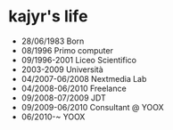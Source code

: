 kajyr's life
===============

- 28/06/1983 Born
- 08/1996 Primo computer
- 09/1996-2001 Liceo Scientifico
- 2003-2009 Università
- 04/2007-06/2008 Nextmedia Lab
- 04/2008-06/2010 Freelance
- 09/2008-07/2009 JDT
- 09/2009-06/2010 Consultant @ YOOX
- 06/2010-~ YOOX
